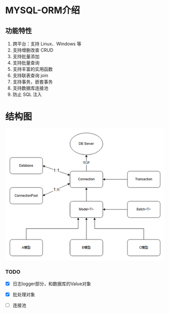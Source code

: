 # MYSQL-ORM介绍

## 功能特性

1. 跨平台：支持 Linux、Windows 等
2. 支持增删改查 CRUD
3. 支持批量添加
4. 支持批量查询
5. 支持丰富的实用函数
6. 支持联表查询 join
7. 支持事务，嵌套事务
8. 支持数据库连接池
9. 防止 SQL 注入

# 结构图

![img](./figures/architecture.png)

### TODO

- [x] 日志logger部分，和数据库的Value对象
- [x] 批处理对象
- [ ] 连接池

